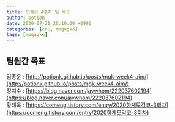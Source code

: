 ```yaml
---
title: 모각코 4주차 팀 목표
author: potion
date: 2020-07-21 20:10:00 +0900
categories: [cnu, mogagko]
tags: [mogagko]
---
```


## 팀원간 목표

김종운 : [http://potionk.github.io/posts/mgk-week4-aim/](http://potionk.github.io/posts/mgk-week4-aim/)<br>
정지수 : [https://blog.naver.com/jaywhom/222037602194](https://blog.naver.com/jaywhom/222037602194)<br>
황태욱 : [https://comeng.tistory.com/entry/2020하계모각코-3회차](https://comeng.tistory.com/entry/2020하계모각코-3회차)